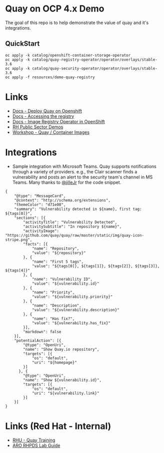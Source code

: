 # Quay on OCP 4.x Demo

The goal of this repo is to help demonstrate the value of quay and it's integrations.

## QuickStart
```
oc apply -k catalog/openshift-container-storage-operator
oc apply -k catalog/quay-registry-operator/operator/overlays/stable-3.6
oc apply -k catalog/quay-security-operator/operator/overlays/stable-3.6
oc apply -f resources/demo-quay-registry
```

# Links
- [Docs - Deploy Quay on Openshift][1]
- [Docs - Accessing the registry][6]
- [Docs - Image Registry Operator in OpenShift][7]
- [RH Public Sector Demos][2]
- [Workshop - Quay / Container Images][8]

# Integrations
- Sample integration with Microsoft Teams. Quay supports notifications through a variety of providers. e.g., the Clair scanner finds a vulnerability and posts an alert to the security team's channel in MS Teams. Many thanks to [@jilleJr][3] for the code snippet.
```shell
{
    "@type": "MessageCard",
    "@context": "http://schema.org/extensions",
    "themeColor": "d71e00",
    "summary": "Vulnerability detected in ${name}, first tag: ${tags[0]}",
    "sections": [{
        "activityTitle": "Vulnerability Detected",
        "activitySubtitle": "In repository ${name}",
        "activityImage": "https://github.com/quay/quay/raw/master/static/img/quay-icon-stripe.png",
        "facts": [{
            "name": "Repository",
            "value": "${repository}"
        }, {
            "name": "First 5 tags",
            "value": "${tags[0]}, ${tags[1]}, ${tags[2]}, ${tags[3]}, ${tags[4]}"
        }, {
            "name": "Vulnerability ID",
            "value": "${vulnerability.id}"
        }, {
            "name": "Priority",
            "value": "${vulnerability.priority}"
        }, {
            "name": "Description",
            "value": "${vulnerability.description}"
        }, {
            "name": "Has fix?",
            "value": "${vulnerability.has_fix}"
        }],
        "markdown": false
    }],
    "potentialAction": [{
        "@type": "OpenUri",
        "name": "Show Quay.io repository",
        "targets": [{
            "os": "default",
            "uri": "${homepage}"
        }]
      }, {
        "@type": "OpenUri",
        "name": "Show ${vulnerability.id}",
        "targets": [{
            "os": "default",
            "uri": "${vulnerability.link}"
        }]
    }]
}
```


# Links (Red Hat - Internal)
- [RHU - Quay Training][4]
- [ARO RHPDS Lab Guide][5]

[1]:	https://access.redhat.com/documentation/en-us/red_hat_quay/3.6/html/deploy_red_hat_quay_on_openshift_with_the_quay_operator/index
[2]:	https://redhatgov.io
[3]:	https://github.com/jilleJr
[4]:	https://start.learning.redhat.com/totara/1929
[5]:	https://red.ht/ARORHPDS
[6]:	https://docs.openshift.com/container-platform/4.9/registry/accessing-the-registry.html
[7]:	https://docs.openshift.com/container-platform/4.9/registry/configuring-registry-operator.html
[8]:	https://github.com/afouladi7/quay-workshop
